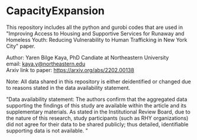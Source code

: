 # CapacityExpansion
This repository includes all the python and gurobi codes that are used in "Improving Access to Housing and Supportive Services for Runaway and Homeless Youth: Reducing Vulnerability to Human Trafficking in New York City" paper.

Author: Yaren Bilge Kaya, PhD Candiate at Northeastern University <br>
email: kaya.y@northeastern.edu <br>
Arxiv link to paper: https://arxiv.org/abs/2202.00138 <br>

Note: All data shared in this repository is either deidentified or changed due to reasons stated in the data availability statement. <br>

"Data availability statement: The authors confirm that the aggregated data supporting the findings of this study are available within the article and its supplementary materials. As stated in the Institutional Review Board, due to the nature of this research, study participants (such as RHY organizations) did not agree for their data to be shared publicly; thus detailed, identifiable supporting data is not available. "
